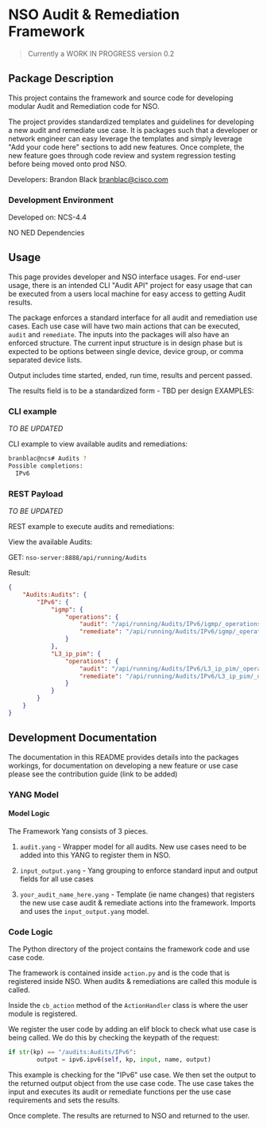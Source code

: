 # NSO Audit & Remediation Framework

> Currently a WORK IN PROGRESS version 0.2

## Package Description

This project contains the framework and source code for developing modular Audit and Remediation code for NSO.

The project provides standardized templates and guidelines for developing a new audit and remediate use case.
It is packages such that a developer or network engineer can easy leverage the templates and simply leverage "Add your code here" sections to add new features. Once complete, the new feature goes through code review and system regression testing before being moved onto prod NSO.

Developers:
Brandon Black branblac@cisco.com

### Development Environment

Developed on: NCS-4.4

NO NED Dependencies

## Usage

This page provides developer and NSO interface usages. For end-user usage, there is an intended CLI "Audit API" project for easy usage that can be executed from a users local machine for easy access to getting Audit results.

The package enforces a standard interface for all audit and remediation use cases. Each use case will have two main actions that can be executed, `audit` and `remediate`. The inputs into the packages will also have an enforced structure. The current input structure is in design phase but is expected to be options between single device, device group, or comma separated device lists.

Output includes time started, ended, run time, results and percent passed.

The results field is to be a standardized form - TBD per design
EXAMPLES:

### CLI example
*TO BE UPDATED*

CLI example to view available audits and remediations:

```bash
branblac@ncs# Audits ?
Possible completions:
  IPv6
```


### REST Payload
*TO BE UPDATED*

REST example to execute audits and remediations:

View the available Audits:

GET: `nso-server:8888/api/running/Audits`

Result:
```json
{
    "Audits:Audits": {
        "IPv6": {
            "igmp": {
                "operations": {
                    "audit": "/api/running/Audits/IPv6/igmp/_operations/audit",
                    "remediate": "/api/running/Audits/IPv6/igmp/_operations/remediate"
                }
            },
            "L3_ip_pim": {
                "operations": {
                    "audit": "/api/running/Audits/IPv6/L3_ip_pim/_operations/audit",
                    "remediate": "/api/running/Audits/IPv6/L3_ip_pim/_operations/remediate"
                }
            }
        }
    }
}
```


## Development Documentation

The documentation in this README provides details into the packages workings, for documentation on developing a new feature or use case please see the contribution guide (link to be added)

### YANG Model

#### Model Logic

The Framework Yang consists of 3 pieces.

1. `audit.yang` - Wrapper model for all audits. New use cases need to be added into this YANG to register them in NSO.
2. `input_output.yang` - Yang grouping to enforce standard input and output fields for all use cases

3. `your_audit_name_here.yang` - Template (ie name changes) that registers the new use case audit & remediate actions into the framework. Imports and uses the `input_output.yang` model.


### Code Logic

The Python directory of the project contains the framework code and use case code.

The framework is contained inside `action.py` and is the code that is registered inside NSO. When audits & remediations are called this module is called.

Inside the `cb_action` method of the `ActionHandler` class is where the user module is registered.

We register the user code by adding an elif block to check what use case is being called. We do this by checking the keypath of the request:

```python
if str(kp) == "/audits:Audits/IPv6":
        output = ipv6.ipv6(self, kp, input, name, output)
```

This example is checking for the "IPv6" use case. We then set the output to the returned output object from the use case code. The use case takes the input and executes its audit or remediate functions per the use case requirements and sets the results.

Once complete. The results are returned to NSO and returned to the user.
